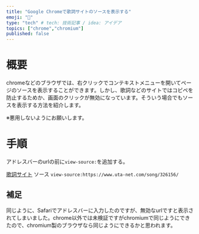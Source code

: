 ```yaml
---
title: "Google Chromeで歌詞サイトのソースを表示する"
emoji: "📜"
type: "tech" # tech: 技術記事 / idea: アイデア
topics: ["chrome","chromium"]
published: false
---
```


# 概要
chromeなどのブラウザでは、右クリックでコンテキストメニューを開いてページのソースを表示することができます。しかし、歌詞などのサイトではコピペを防止するためか、画面のクリックが無効になっています。そういう場合でもソースを表示する方法を紹介します。

※悪用しないようにお願いします。

# 手順
アドレスバーのurlの前に`view-source:`を追加する。

[歌詞サイト](https://www.uta-net.com/song/326156/)
ソース `view-source:https://www.uta-net.com/song/326156/`

## 補足
同じように、Safariでアドレスバーに入力したのですが、無効なurlですと表示されてしまいました。chrome以外では未検証ですがchromiumで同じようにできたので、chromium製のブラウザなら同じようにできるかと思われます。
